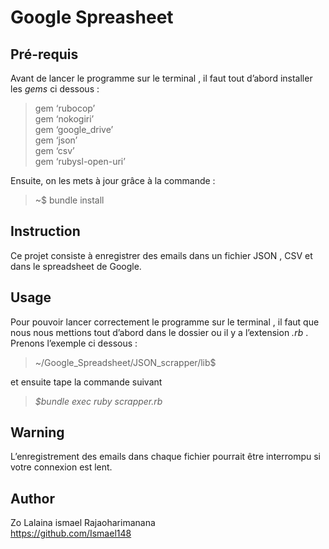 <h1 id="google-spreasheet"><strong>Google Spreasheet</strong></h1>

<h2 id="pré-requis">Pré-requis</h2>

<p>Avant de lancer le programme sur le terminal , il faut tout d’abord installer les <em>gems</em> ci dessous :</p>

<blockquote>
  <p>gem  ‘rubocop’ <br>
  gem  ‘nokogiri’  <br>
  gem  ‘google_drive’ <br>
  gem  ‘json’ <br>
  gem  ‘csv’ <br>
  gem  ‘rubysl-open-uri’</p>
</blockquote>

<p>Ensuite, on les mets à jour grâce à la commande :</p>

<blockquote>
  <p>~$ bundle install</p>
</blockquote>



<h2 id="instruction">Instruction</h2>

<p>Ce projet consiste à enregistrer des emails  dans un fichier JSON , CSV et dans le spreadsheet de Google. </p>



<h2 id="usage">Usage</h2>

<p>Pour pouvoir lancer correctement le programme sur le terminal , il faut que nous nous mettions tout d’abord dans le dossier ou il y a l’extension <em>.rb </em>. Prenons l’exemple ci dessous :</p>

<blockquote>
  <p>~/Google_Spreadsheet/JSON_scrapper/lib$ </p>
</blockquote>

<p>et ensuite tape  la commande  suivant</p>

<blockquote>
  <p><em>$bundle exec ruby scrapper.rb</em></p>
</blockquote>

<h2 id="warning">Warning</h2>

<p>L’enregistrement des emails dans chaque fichier pourrait être interrompu si votre connexion est lent.</p>

<h2 id="author">Author</h2>

<p>Zo Lalaina ismael Rajaoharimanana <br>
<a href="https://github.com/Ismael148">https://github.com/Ismael148</a></p>